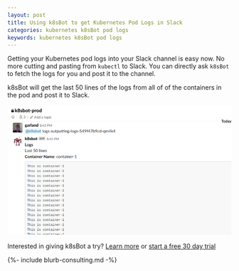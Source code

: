```yaml
---
layout: post
title: Using k8sBot to get Kubernetes Pod Logs in Slack
categories: kubernetes k8sBot pod logs
keywords: kubernetes k8sBot pod logs
---
```


Getting your Kubernetes pod logs into your Slack channel is easy now.  No more cutting and pasting
from `kubectl` to Slack.  You can directly ask `k8sBot` to fetch the logs for you and
post it to the channel.

k8sBot will get the last 50 lines of the logs from all of of the containers in
the pod and post it to Slack.

![k8sbot logs](/assets/blog/images/workflow/k8sbot-pod-logs.png)

Interested in giving k8sBot a try? <A HREF="https://managedkube.com/">Learn more</a> or <A HREF="https://managedkube.com/free-k8sbot-trial-signup">start a free 30 day trial</a>

{%- include blurb-consulting.md -%}
